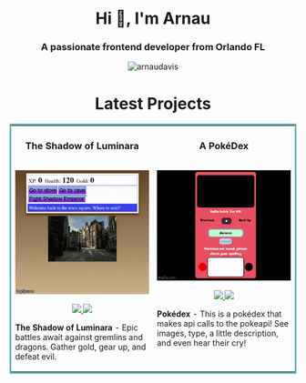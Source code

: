 <h1 align="center">Hi 👋, I'm Arnau</h1>
<h3 align="center">A passionate frontend developer from Orlando FL</h3>




<p align="center">
    <img src="https://github-readme-streak-stats.herokuapp.com/?user=arnaudavis&" alt="arnaudavis" />
</p>

<h1 align="center">Latest Projects</h1>
<table bordercolor="#66b2b2">
  
  <tr>
    <td width="25%" valign="top">
      <h3 align="center">The Shadow of Luminara</h3>
        <br />
        <a target="_blank" href="https://myfirstgameishere.netlify.app/">
            <img src="https://github.com/ArnauDavis/MyFirstGame/blob/main/shadow-gif.gif" width="100%" height="auto" alt="shadow"/>
        </a>
        <br />
        <p align="center">
          
  <a href="https://github.com/ArnauDavis/MyFirstGame" target="_blank">
    <img src="https://img.shields.io/static/v1?label=|&message=REPO&color=23555f&style=plastic&logo=github&logo-color=white"/>
  </a>  
  <a href="https://myfirstgameishere.netlify.app/" target="_blank">
    <img src="https://img.shields.io/static/v1?label=|&message=WEBSITE&color=cdf998&style=plastic&logo=wordpress&logo-color=white"/>
  </a>
      </p>
        <p><strong>The Shadow of Luminara</strong> - Epic battles await against gremlins and dragons. Gather gold, gear up, and defeat evil.</p>
    </td>
    <td width="25%" valign="top">
      <h3 align="center">A PokéDex</h3>
        <br />
      <a target="_blank" href="https://abpokedex.netlify.app/">
            <img src="https://github.com/ArnauDavis/abpokedex/blob/main/poke-gif.gif" width="100%" height="auto"  alt="Pokedex"/>
        </a>
        <br />
        <p align="center">
          
  <a href="https://github.com/ArnauDavis/abpokedex/tree/main" target="_blank">
    <img src="https://img.shields.io/static/v1?label=|&message=REPO&color=23555f&style=plastic&logo=github&logo-color=white"/>
  </a>
  <a href="https://abpokedex.netlify.app/" target="_blank">
    <img src="https://img.shields.io/static/v1?label=|&message=WEBSITE&color=cdf998&style=plastic&logo=wordpress&logo-color=white"/>
  </a>
      </p>
        <p><strong>Pokédex</strong> - This is a pokédex that makes api calls to the pokeapi! See images, type, a little description, and even hear their cry!</p>
    </td>
  </tr>
  
  
</table>
